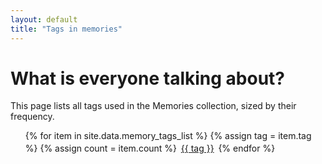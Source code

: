 ```yaml
---
layout: default
title: "Tags in memories"
---
```


# What is everyone talking about?

This page lists all tags used in the Memories collection, sized by their frequency.

<ul class="tag-cloud">
{% for item in site.data.memory_tags_list %}
  {% assign tag = item.tag %}
  {% assign count = item.count %}
  <li style="display: inline-block; margin: 0.2em; font-size: {{ count | plus: 100 }}%;">
    <a href="/tags/{{ tag | slugify }}">{{ tag }}</a>
  </li>
{% endfor %}
</ul>